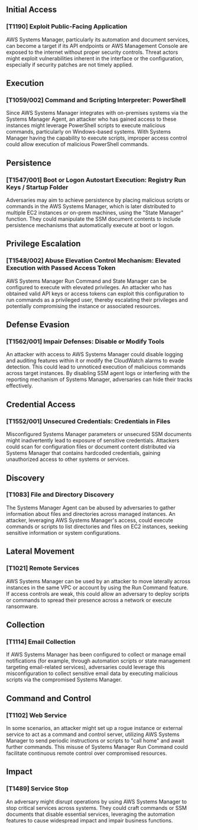 ## Initial Access

### [T1190] Exploit Public-Facing Application
AWS Systems Manager, particularly its automation and document services, can become a target if its API endpoints or AWS Management Console are exposed to the internet without proper security controls. Threat actors might exploit vulnerabilities inherent in the interface or the configuration, especially if security patches are not timely applied.

## Execution

### [T1059/002] Command and Scripting Interpreter: PowerShell
Since AWS Systems Manager integrates with on-premises systems via the Systems Manager Agent, an attacker who has gained access to these instances might leverage PowerShell scripts to execute malicious commands, particularly on Windows-based systems. With Systems Manager having the capability to execute scripts, improper access control could allow execution of malicious PowerShell commands.

## Persistence

### [T1547/001] Boot or Logon Autostart Execution: Registry Run Keys / Startup Folder
Adversaries may aim to achieve persistence by placing malicious scripts or commands in the AWS Systems Manager, which is later distributed to multiple EC2 instances or on-prem machines, using the "State Manager" function. They could manipulate the SSM document contents to include persistence mechanisms that automatically execute at boot or logon.

## Privilege Escalation

### [T1548/002] Abuse Elevation Control Mechanism: Elevated Execution with Passed Access Token
AWS Systems Manager Run Command and State Manager can be configured to execute with elevated privileges. An attacker who has obtained valid API keys or access tokens can exploit this configuration to run commands as a privileged user, thereby escalating their privileges and potentially compromising the instance or associated resources.

## Defense Evasion

### [T1562/001] Impair Defenses: Disable or Modify Tools
An attacker with access to AWS Systems Manager could disable logging and auditing features within it or modify the CloudWatch alarms to evade detection. This could lead to unnoticed execution of malicious commands across target instances. By disabling SSM agent logs or interfering with the reporting mechanism of Systems Manager, adversaries can hide their tracks effectively.

## Credential Access

### [T1552/001] Unsecured Credentials: Credentials in Files
Misconfigured Systems Manager parameters or unsecured SSM documents might inadvertently lead to exposure of sensitive credentials. Attackers could scan for configuration files or document content distributed via Systems Manager that contains hardcoded credentials, gaining unauthorized access to other systems or services.

## Discovery

### [T1083] File and Directory Discovery
The Systems Manager Agent can be abused by adversaries to gather information about files and directories across managed instances. An attacker, leveraging AWS Systems Manager's access, could execute commands or scripts to list directories and files on EC2 instances, seeking sensitive information or system configurations.

## Lateral Movement

### [T1021] Remote Services
AWS Systems Manager can be used by an attacker to move laterally across instances in the same VPC or account by using the Run Command feature. If access controls are weak, this could allow an adversary to deploy scripts or commands to spread their presence across a network or execute ransomware.

## Collection

### [T1114] Email Collection
If AWS Systems Manager has been configured to collect or manage email notifications (for example, through automation scripts or state management targeting email-related services), adversaries could leverage this misconfiguration to collect sensitive email data by executing malicious scripts via the compromised Systems Manager.

## Command and Control

### [T1102] Web Service
In some scenarios, an attacker might set up a rogue instance or external service to act as a command and control server, utilizing AWS Systems Manager to send periodic instructions or scripts to "call home" and await further commands. This misuse of Systems Manager Run Command could facilitate continuous remote control over compromised resources. 

## Impact

### [T1489] Service Stop
An adversary might disrupt operations by using AWS Systems Manager to stop critical services across systems. They could craft commands or SSM documents that disable essential services, leveraging the automation features to cause widespread impact and impair business functions.
